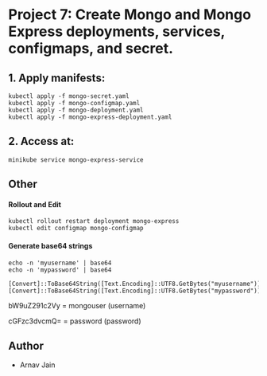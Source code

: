 # Project 7: Create Mongo and Mongo Express deployments, services, configmaps, and secret.


## 1. Apply manifests:
```
kubectl apply -f mongo-secret.yaml
kubectl apply -f mongo-configmap.yaml
kubectl apply -f mongo-deployment.yaml
kubectl apply -f mongo-express-deployment.yaml
```

## 2. Access at:
```
minikube service mongo-express-service
```

## Other
#### Rollout and Edit
```
kubectl rollout restart deployment mongo-express
kubectl edit configmap mongo-configmap
```

#### Generate base64 strings
```
echo -n 'myusername' | base64
echo -n 'mypassword' | base64
```

```
[Convert]::ToBase64String([Text.Encoding]::UTF8.GetBytes("myusername"))
[Convert]::ToBase64String([Text.Encoding]::UTF8.GetBytes("mypassword"))
```

bW9uZ291c2Vy = mongouser (username)

cGFzc3dvcmQ= = password (password)

## Author
- Arnav Jain
